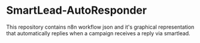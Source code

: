 # SmartLead-AutoResponder
This repository contains n8n workflow json and it's graphical representation that automatically replies when a campaign receives a reply via smartlead.

